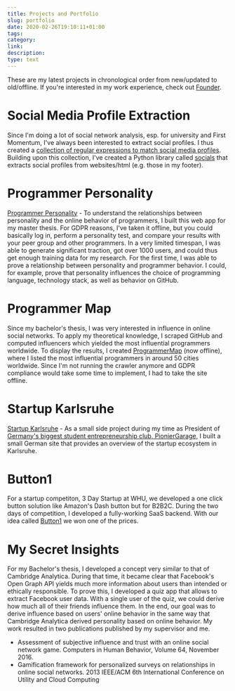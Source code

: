 ```yaml
---
title: Projects and Portfolio
slug: portfolio
date: 2020-02-26T19:10:11+01:00
tags: 
category: 
link: 
description: 
type: text
---
```


These are my latest projects in chronological order from new/updated to old/offline.
If you're interested in my work experience, check out [Founder](/src/pages-md/founder.md.md).

# Social Media Profile Extraction
Since I'm doing a lot of social network analysis, esp. for university and First Momentum, I've always been interested to extract social profiles.
I thus created a [collection of regular expressions to match social media profiles](https://github.com/lorey/social-media-profiles-regexs).
Building upon this collection, I've created a Python library called [socials](https://github.com/lorey/socials) that extracts social profiles from websites/html (e.g. those in my footer).

# Programmer Personality
[Programmer Personality](https://programmerpersonality.com) -
To understand the relationships between personality and the online behavior of programmers, I built this web app for my master thesis.
For GDPR reasons, I've taken it offline, but you could basically log in, perform a personality test, and compare your results with your peer group and other programmers.
In a very limited timespan, I was able to generate significant traction, got over 1000 users, and could thus get enough training data for my research.
For the first time, I was able to prove a relationship between personality and programmer behavior.
I could, for example, prove that personality influences the choice of programming language, technology stack, as well as behavior on GitHub.


# Programmer Map
Since my bachelor's thesis, I was very interested in influence in online social networks.
To apply my theoretical knowledge, I scraped GitHub and computed influencers which yielded the most influential programmers worldwide.
To display the results, I created [ProgrammerMap](http://programmermap.com) (now offline), 
where I listed the most influential programmers in around 50 cities worldwide.
Since I'm not running the crawler anymore and GDPR compliance would take some time to implement, I had to take the site offline.

# Startup Karlsruhe
[Startup Karlsruhe](http://startup-karlsruhe.de) -
As a small side project during my time as President of [Germany's biggest student entrepreneurship club, PionierGarage,](https://pioniergarage.de)
I built a small German site that provides an overview of the startup ecosystem in Karlsruhe.

# Button1
For a startup competiton, 3 Day Startup at WHU, we developed a one click button solution like Amazon's Dash button but for B2B2C.
During the two days of competition, I developed a fully-working SaaS backend.
With our idea called [Button1](http://button1.de) we won one of the prices.

# My Secret Insights
For my Bachelor's thesis, I developed a concept very similar to that of Cambridge Analytica.
During that time, it became clear that Facebook's Open Graph API yields much more information about users than intended or ethically responsible.
To prove this, I developed a quiz app that allows to extract Facebook user data.
With a single user of the quiz, we could derive how much all of their friends influence them.
In the end, our goal was to derive influence based on users' online behavior
in the same way that Cambridge Analytica derived personality based on online behavior.
My work resulted in two publications published by my supervisor and me.

- Assessment of subjective influence and trust with an online social network game. Computers in Human Behavior, Volume 64, November 2016.
- Gamification framework for personalized surveys on relationships in online social networks. 2013 IEEE/ACM 6th International Conference on Utility and Cloud Computing